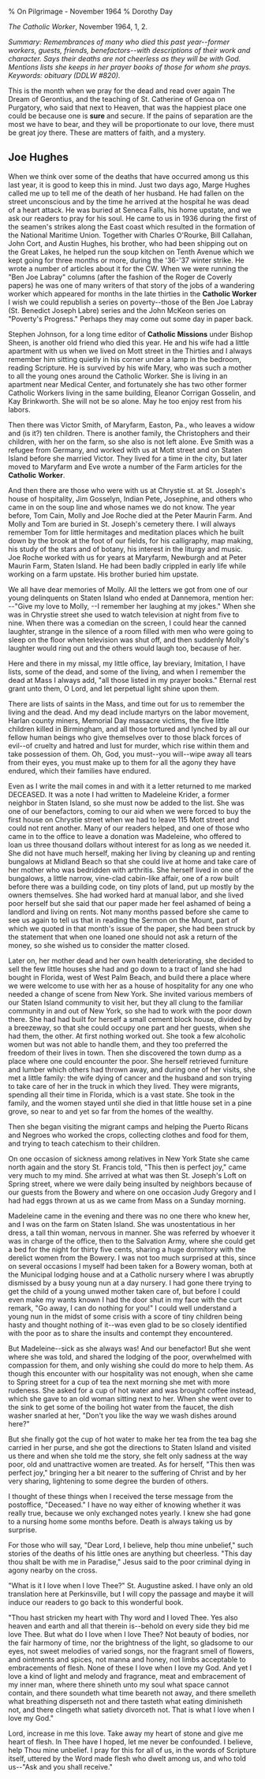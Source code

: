 % On Pilgrimage - November 1964
% Dorothy Day

*The Catholic Worker*, November 1964, 1, 2.

*Summary: Remembrances of many who died this past year--former workers,
guests, friends, benefactors--with descriptions of their work and
character. Says their deaths are not cheerless as they will be with God.
Mentions lists she keeps in her prayer books of those for whom she
prays. Keywords: obituary (DDLW \#820).*

This is the month when we pray for the dead and read over again The
Dream of Gerontius, and the teaching of St. Catherine of Genoa on
Purgatory, who said that next to Heaven, that was the happiest place one
could be because one is **sure** and secure. If the pains of separation
are the most we have to bear, and they will be proportionate to our
love, there must be great joy there. These are matters of faith, and a
mystery.

Joe Hughes
----------

When we think over some of the deaths that have occurred among us this
last year, it is good to keep this in mind. Just two days ago, Marge
Hughes called me up to tell me of the death of her husband. He had
fallen on the street unconscious and by the time he arrived at the
hospital he was dead of a heart attack. He was buried at Seneca Falls,
his home upstate, and we ask our readers to pray for his soul. He came
to us in 1936 during the first of the seamen's strikes along the East
coast which resulted in the formation of the National Maritime Union.
Together with Charles O'Rourke, Bill Callahan, John Cort, and Austin
Hughes, his brother, who had been shipping out on the Great Lakes, he
helped run the soup kitchen on Tenth Avenue which we kept going for
three months or more, during the '36-'37 winter strike. He wrote a
number of articles about it for the CW. When we were running the "Ben
Joe Labray" columns (after the fashion of the Roger de Coverly papers)
he was one of many writers of that story of the jobs of a wandering
worker which appeared for months in the late thirties in the **Catholic
Worker** I wish we could republish a series on poverty--those of the Ben
Joe Labray (St. Benedict Joseph Labre) series and the John McKeon series
on "Poverty's Progress." Perhaps they may come out some day in paper
back.

Stephen Johnson, for a long time editor of **Catholic Missions** under
Bishop Sheen, is another old friend who died this year. He and his wife
had a little apartment with us when we lived on Mott street in the
Thirties and I always remember him sitting quietly in his corner under a
lamp in the bedroom, reading Scripture. He is survived by his wife Mary,
who was such a mother to all the young ones around the Catholic Worker.
She is living in an apartment near Medical Center, and fortunately she
has two other former Catholic Workers living in the same building,
Eleanor Corrigan Gosselin, and Kay Brinkworth. She will not be so alone.
May he too enjoy rest from his labors.

Then there was Victor Smith, of Maryfarm, Easton, Pa., who leaves a
widow and (is it?) ten children. There is another family, the
Christophers and their children, with her on the farm, so she also is
not left alone. Eve Smith was a refugee from Germany, and worked with us
at Mott street and on Staten Island before she married Victor. They
lived for a time in the city, but later moved to Maryfarm and Eve wrote
a number of the Farm articles for the **Catholic** **Worker**.

And then there are those who were with us at Chrystie st. at St.
Joseph's house of hospitality, Jim Gosselyn, Indian Pete, Josephine, and
others who came in on the soup line and whose names we do not know. The
year before, Tom Cain, Molly and Joe Roche died at the Peter Maurin
Farm. And Molly and Tom are buried in St. Joseph's cemetery there. I
will always remember Tom for little hermitages and meditation places
which he built down by the brook at the foot of our fields, for his
calligraphy, map making, his study of the stars and of botany, his
interest in the liturgy and music. Joe Roche worked with us for years at
Maryfarm, Newburgh and at Peter Maurin Farm, Staten Island. He had been
badly crippled in early life while working on a farm upstate. His
brother buried him upstate.

We all have dear memories of Molly. All the letters we got from one of
our young delinquents on Staten Island who ended at Dannemora, mention
her: --"Give my love to Molly, --I remember her laughing at my jokes."
When she was in Chrystie street she used to watch television at night
from five to nine. When there was a comedian on the screen, I could hear
the canned laughter, strange in the silence of a room filled with men
who were going to sleep on the floor when television was shut off, and
then suddenly Molly's laughter would ring out and the others would laugh
too, because of her.

Here and there in my missal, my little office, lay breviary, Imitation,
I have lists, some of the dead, and some of the living, and when I
remember the dead at Mass I always add, "all those listed in my prayer
books." Eternal rest grant unto them, O Lord, and let perpetual light
shine upon them.

There are lists of saints in the Mass, and time out for us to remember
the living and the dead. And my dead include martyrs on the labor
movement, Harlan county miners, Memorial Day massacre victims, the five
little children killed in Birmingham, and all those tortured and lynched
by all our fellow human beings who give themselves over to those black
forces of evil--of cruelty and hatred and lust for murder, which rise
within them and take possession of them. Oh, God, you must--you
will--wipe away all tears from their eyes, you must make up to them for
all the agony they have endured, which their families have endured.

Even as I write the mail comes in and with it a letter returned to me
marked DECEASED. It was a note I had written to Madeleine Krider, a
former neighbor in Staten Island, so she must now be added to the list.
She was one of our benefactors, coming to our aid when we were forced to
buy the first house on Chrystie street when we had to leave 115 Mott
street and could not rent another. Many of our readers helped, and one
of those who came in to the office to leave a donation was Madeleine,
who offered to loan us three thousand dollars without interest for as
long as we needed it. She did not have much herself, making her living
by cleaning up and renting bungalows at Midland Beach so that she could
live at home and take care of her mother who was bedridden with
arthritis. She herself lived in one of the bungalows, a little narrow,
vine-clad cabin-like affair, one of a row built before there was a
building code, on tiny plots of land, put up mostly by the owners
themselves. She had worked hard at manual labor, and she lived poor
herself but she said that our paper made her feel ashamed of being a
landlord and living on rents. Not many months passed before she came to
see us again to tell us that in reading the Sermon on the Mount, part of
which we quoted in that month's issue of the paper, she had been struck
by the statement that when one loaned one should not ask a return of the
money, so she wished us to consider the matter closed.

Later on, her mother dead and her own health deteriorating, she decided
to sell the few little houses she had and go down to a tract of land she
had bought in Florida, west of West Palm Beach, and build there a place
where we were welcome to use with her as a house of hospitality for any
one who needed a change of scene from New York. She invited various
members of our Staten Island community to visit her, but they all clung
to the familiar community in and out of New York, so she had to work
with the poor down there. She had had built for herself a small cement
block house, divided by a breezeway, so that she could occupy one part
and her guests, when she had them, the other. At first nothing worked
out. She took a few alcoholic women but was not able to handle them, and
they too preferred the freedom of their lives in town. Then she
discovered the town dump as a place where one could encounter the poor.
She herself retrieved furniture and lumber which others had thrown away,
and during one of her visits, she met a little family: the wife dying of
cancer and the husband and son trying to take care of her in the truck
in which they lived. They were migrants, spending all their time in
Florida, which is a vast state. She took in the family, and the women
stayed until she died in that little house set in a pine grove, so near
to and yet so far from the homes of the wealthy.

Then she began visiting the migrant camps and helping the Puerto Ricans
and Negroes who worked the crops, collecting clothes and food for them,
and trying to teach catechism to their children.

On one occasion of sickness among relatives in New York State she came
north again and the story St. Francis told, "This then is perfect joy,"
came very much to my mind. She arrived at what was then St. Joseph's
Loft on Spring street, where we were daily being insulted by neighbors
because of our guests from the Bowery and where on one occasion Judy
Gregory and I had had eggs thrown at us as we came from Mass on a Sunday
morning.

Madeleine came in the evening and there was no one there who knew her,
and I was on the farm on Staten Island. She was unostentatious in her
dress, a tall thin woman, nervous in manner. She was referred by whoever
it was in charge of the office, then to the Salvation Army, where she
could get a bed for the night for thirty five cents, sharing a huge
dormitory with the derelict women from the Bowery. I was not too much
surprised at this, since on several occasions I myself had been taken
for a Bowery woman, both at the Municipal lodging house and at a
Catholic nursery where I was abruptly dismissed by a busy young nun at a
day nursery. I had gone there trying to get the child of a young unwed
mother taken care of, but before I could even make my wants known I had
the door shut in my face with the curt remark, "Go away, I can do
nothing for you!" I could well understand a young nun in the midst of
some crisis with a score of tiny children being hasty and thought
nothing of it--was even glad to be so closely identified with the poor
as to share the insults and contempt they encountered.

But Madeleine--sick as she always was! And our benefactor! But she went
where she was told, and shared the lodging of the poor, overwhelmed with
compassion for them, and only wishing she could do more to help them. As
though this encounter with our hospitality was not enough, when she came
to Spring street for a cup of tea the next morning she met with more
rudeness. She asked for a cup of hot water and was brought coffee
instead, which she gave to an old woman sitting next to her. When she
went over to the sink to get some of the boiling hot water from the
faucet, the dish washer snarled at her, "Don't you like the way we wash
dishes around here?"

But she finally got the cup of hot water to make her tea from the tea
bag she carried in her purse, and she got the directions to Staten
Island and visited us there and when she told me the story, she felt
only sadness at the way poor, old and unattractive women are treated. As
for herself, "This then was perfect joy," bringing her a bit nearer to
the suffering of Christ and by her very sharing, lightening to some
degree the burden of others.

I thought of these things when I received the terse message from the
postoffice, "Deceased." I have no way either of knowing whether it was
really true, because we only exchanged notes yearly. I knew she had gone
to a nursing home some months before. Death is always taking us by
surprise.

For those who will say, "Dear Lord, I believe, help thou mine unbelief,"
such stories of the deaths of his little ones are anything but
cheerless. "This day thou shalt be with me in Paradise," Jesus said to
the poor criminal dying in agony nearby on the cross.

"What is it I love when I love Thee?" St. Augustine asked. I have only
an old translation here at Perkinsville, but I will copy the passage and
maybe it will induce our readers to go back to this wonderful book.

"Thou hast stricken my heart with Thy word and I loved Thee. Yes also
heaven and earth and all that therein is--behold on every side they bid
me love Thee. But what do I love when I love Thee? Not beauty of bodies,
nor the fair harmony of time, nor the brightness of the light, so
gladsome to our eyes, not sweet melodies of varied songs, nor the
fragrant smell of flowers, and ointments and spices, not manna and
honey, not limbs acceptable to embracements of flesh. None of these I
love when I love my God. And yet I love a kind of light and melody and
fragrance, meat and embracement of my inner man, where there shineth
unto my soul what space cannot contain, and there soundeth what time
beareth not away, and there smelleth what breathing disperseth not and
there tasteth what eating diminisheth not, and there clingeth what
satiety divorceth not. That is what I love when I love my God."

Lord, increase in me this love. Take away my heart of stone and give me
heart of flesh. In Thee have I hoped, let me never be confounded. I
believe, help Thou mine unbelief. I pray for this for all of us, in the
words of Scripture itself, uttered by the Word made flesh who dwelt
among us, and who told us--"Ask and you shall receive."
